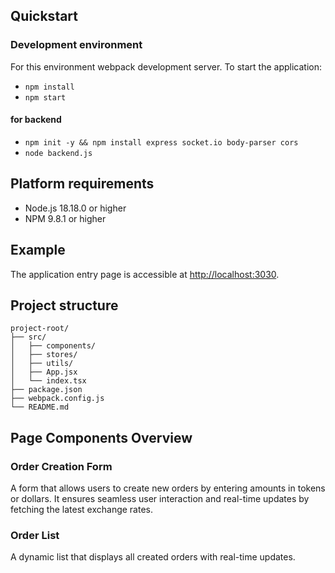 ## Quickstart

### Development environment 
For this environment webpack development server.
To start the application:

  - `npm install`
  - `npm start`
  #### for backend
  - `npm init -y && npm install express socket.io body-parser cors`
  - `node backend.js`

## Platform requirements
- Node.js 18.18.0 or higher
- NPM 9.8.1 or higher

## Example
The application entry page is accessible at [http://localhost:3030](http://localhost:3030).

## Project structure
```
project-root/
├── src/
│   ├── components/
│   ├── stores/
│   ├── utils/
│   ├── App.jsx
│   └── index.tsx
├── package.json
├── webpack.config.js
└── README.md
```

## Page Components Overview

### Order Creation Form
A form that allows users to create new orders by entering amounts in tokens or dollars. It ensures seamless user interaction and real-time updates by fetching the latest exchange rates.

### Order List
A dynamic list that displays all created orders with real-time updates.
